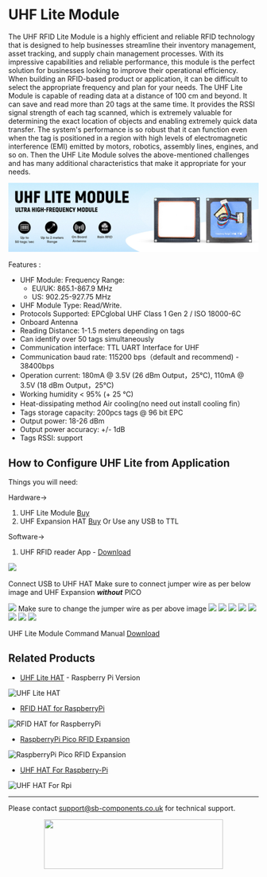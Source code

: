 # UHF Lite Module
The UHF RFID Lite Module is a highly efficient and reliable RFID technology that is designed to help businesses streamline their inventory management, asset tracking, and supply chain management processes. With its impressive capabilities and reliable performance, this module is the perfect solution for businesses looking to improve their operational efficiency.
When building an RFID-based product or application, it can be difficult to select the appropriate frequency and plan for your needs.
The UHF Lite Module is capable of reading data at a distance of 100 cm and beyond. It can save and read more than 20 tags at the same time. It provides the RSSI signal strength of each tag scanned, which is extremely valuable for determining the exact location of objects and enabling extremely quick data transfer.
The system's performance is so robust that it can function even when the tag is positioned in a region with high levels of electromagnetic interference (EMI) emitted by motors, robotics, assembly lines, engines, and so on.
Then the UHF Lite Module solves the above-mentioned challenges and has many additional characteristics that make it appropriate for your needs.

<img src = "https://github.com/sbcshop/UHF_Lite_Module/blob/main/images/UHFLiteBanner.jpg" />

Features :
- UHF Module: Frequency Range:
     - EU/UK: 865.1-867.9 MHz
     - US: 902.25-927.75 MHz
- UHF Module Type: Read/Write.
- Protocols Supported: EPCglobal UHF Class 1 Gen 2 / ISO 18000-6C
- Onboard Antenna
- Reading Distance: 1-1.5 meters depending on tags
- Can identify over 50 tags simultaneously
- Communication interface: TTL UART Interface for UHF
- Communication baud rate: 115200 bps（default and recommend) - 38400bps
- Operation current: 180mA @ 3.5V (26 dBm Output，25°C), 110mA @ 3.5V (18 dBm Output，25°C)
- Working humidity < 95% (+ 25 °C)
- Heat-dissipating method Air cooling(no need out install cooling fin）
- Tags storage capacity: 200pcs tags @ 96 bit EPC
- Output power: 18-26 dBm
- Output power accuracy: +/- 1dB
- Tags RSSI: support
## How to Configure UHF Lite from Application
Things you will need:

Hardware->
1. UHF Lite Module [Buy](https://shop.sb-components.co.uk/collections/latest-collections/products/uhf-lite-module?variant=40621562232915)
2. UHF Expansion HAT [Buy](https://shop.sb-components.co.uk/products/uhf-rfid-for-pico) Or Use any USB to TTL

Software->
1. UHF RFID reader App - [Download](https://github.com/sbcshop/UHF_Lite_Pico_Expansion_Software/blob/main/uhf%20lite.rar)

<img src = "https://github.com/sbcshop/UHF_Lite_Pico_Expansion_Software/blob/main/Images/img.JPG"/>

Connect USB to UHF HAT
Make sure to connect jumper wire as per below image and UHF Expansion ***without*** PICO

<img src = "https://github.com/sbcshop/UHF_Lite_Pico_Expansion_Software/blob/main/Images/UHF%20Lite.jpg"/>
Make sure to change the jumper wire as per above image

<img src = "https://github.com/sbcshop/UHF_Lite_Pico_Expansion_Software/blob/main/Images/img1.png"/>
<img src = "https://github.com/sbcshop/UHF_Lite_Pico_Expansion_Software/blob/main/Images/img2.png"/>
<img src = "https://github.com/sbcshop/UHF_Lite_Pico_Expansion_Software/blob/main/Images/img3.png"/>
<img src = "https://github.com/sbcshop/UHF_Lite_Pico_Expansion_Software/blob/main/Images/img4.png"/>
<img src = "https://github.com/sbcshop/UHF_Lite_Pico_Expansion_Software/blob/main/Images/img5.png"/>
<img src = "https://github.com/sbcshop/UHF_Lite_Pico_Expansion_Software/blob/main/Images/img6.png"/>
<img src = "https://github.com/sbcshop/UHF_Lite_Pico_Expansion_Software/blob/main/Images/img7.png"/>
<img src = "https://github.com/sbcshop/UHF_Lite_Pico_Expansion_Software/blob/main/Images/img8.png"/>

UHF Lite Module Command Manual [Download](https://github.com/sbcshop/UHF_Lite_Module/blob/main/UHF%20Lite%20Manual.pdf) 

## Related Products

* [UHF Lite HAT](https://shop.sb-components.co.uk/products/uhf-rfid-lite-hat) - Raspberry Pi Version

 ![UHF Lite HAT](https://cdn.shopify.com/s/files/1/1217/2104/products/UHF_LITE_HAT_EUROPE_VERSION_01.png?v=1676359993&width=400)
* [RFID HAT for RaspberryPi](https://shop.sb-components.co.uk/products/rfid-hat-for-raspberry-pi?_pos=3&_sid=59f725ea2&_ss=r)

 ![RFID HAT for RaspberryPi](https://cdn.shopify.com/s/files/1/1217/2104/products/RFIDforPi.jpg?v=1614587676&width=400)

* [RaspberryPi Pico RFID Expansion](https://shop.sb-components.co.uk/products/raspberry-pi-pico-rfid-expansion?_pos=3&_sid=075681430&_ss=r)

 ![RaspberryPi Pico RFID Expansion](https://cdn.shopify.com/s/files/1/1217/2104/products/2_85a5dfb2-96cb-4e0b-ba28-a70af127a4f1.png?v=1613732653&width=400)
 
* [UHF HAT For Raspberry-Pi](https://shop.sb-components.co.uk/products/uhf-hat-for-raspberry-pi?_pos=1&_sid=4a8407538&_ss=r)

 ![UHF HAT For Rpi](https://cdn.shopify.com/s/files/1/1217/2104/products/UHFHATForRaspberryPi.png?v=1648192425&width=400)
 
---------------------------------------------------------------------------------------------------------------------------------------
Please contact support@sb-components.co.uk for technical support.
<p align="center">
  <img width="360" height="100" src="https://cdn.shopify.com/s/files/1/1217/2104/files/Logo_sb_component_3.png?v=1666086771&width=300">
</p>
